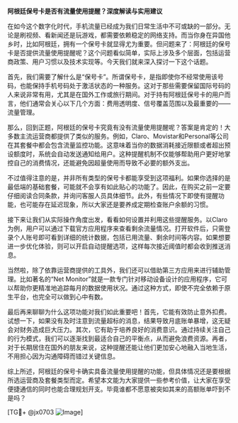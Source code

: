 **阿根廷保号卡是否有流量使用提醒？深度解读与实用建议**

在如今这个数字化时代，手机流量已经成为我们日常生活中不可或缺的一部分。无论是刷视频、看新闻还是玩游戏，都需要依赖稳定的网络支持。而当你身在异国他乡时，比如阿根廷，拥有一个保号卡就显得尤为重要。但问题来了：阿根廷的保号卡是否提供流量使用提醒呢？这个问题看似简单，实际上涉及多个层面，包括运营商政策、用户习惯以及技术实现等。今天我们就来深入探讨一下这个话题。

首先，我们需要了解什么是“保号卡”。所谓保号卡，是指即使你不经常使用该号码，也能保持手机号码处于激活状态的一种服务。这对于那些需要保留国际号码的人来说非常有用，尤其是在国外工作或旅行期间。对于持有阿根廷保号卡的用户而言，他们通常会关心以下几个方面：费用透明度、信号覆盖范围以及最重要的——流量管理。

那么，回到正题，阿根廷的保号卡究竟有没有流量使用提醒呢？答案是肯定的！大多数主流运营商都提供了类似的服务。例如，Claro、Movistar和Personal等公司在其套餐中都会包含流量监控功能。这意味着当你的数据消耗接近限额或者超出预设额度时，系统会自动发送通知给用户。这种提醒机制不仅能够帮助用户更好地掌控自己的消费情况，还能避免因超量使用而导致不必要的额外支出。

不过值得注意的是，并非所有类型的保号卡都能享受到这项福利。如果你选择的是最低端的基础套餐，可能就不会享有如此贴心的功能了。因此，在购买之前一定要仔细阅读合同条款，并询问客服人员具体细节。此外，有些情况下即使有提醒功能，也可能存在延迟现象，所以大家还是要养成定期检查账户余额的习惯。

接下来让我们从实际操作角度出发，看看如何设置并利用这些提醒服务。以Claro为例，用户可以通过下载官方应用程序来查看剩余流量情况。打开软件后，只需登录个人账号即可看到详细的统计数据，包括已用流量、剩余时间等内容。如果想要进一步优化体验，则可以开启自动提醒选项，这样每次接近阈值时都会收到推送消息。

当然啦，除了依靠运营商提供的工具外，我们还可以借助第三方应用来进行辅助管理。比如著名的“Net Monitor”就是一款专门针对移动设备设计的应用程序，它可以帮助你更精准地追踪每月的数据使用状况。通过这种方式，即使不完全依赖于原生平台，也完全可以做到心中有数。

最后再来聊聊为什么这项功能对我们如此重要吧！首先，它能有效防止意外扣费。试想一下，如果没有及时注意到流量超标的消息，结果导致月底账单暴增，这无疑会对财务造成巨大压力。其次，它有助于培养良好的消费意识。通过持续关注自己的行为模式，我们可以逐渐找到最适合自己的平衡点，从而避免浪费资源。再者，对于长期居住在国外的朋友来说，这种提醒还能让他们更加安心地融入当地生活，不用担心因为沟通障碍而错过关键信息。

综上所述，阿根廷的保号卡确实具备流量使用提醒的功能，但具体情况还是要根据所选运营商及套餐类型而定。希望本文能为大家提供一些参考价值，让大家在享受便捷通信的同时也能合理规划开支。毕竟谁都不愿意被突如其来的高额账单吓到不是吗？

[TG💪+ @jx0703 ![Image](https://github.com/user-attachments/assets/dbca1d08-cadb-493c-b0ec-ad6f7a83f270)]